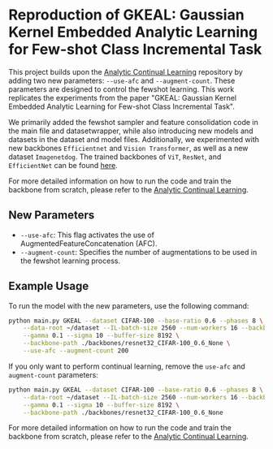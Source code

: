 # Reproduction of GKEAL: Gaussian Kernel Embedded Analytic Learning for Few-shot Class Incremental Task

This project builds upon the [Analytic Continual Learning](https://github.com/ZHUANGHP/Analytic-continual-learning) repository by adding two new parameters: `--use-afc` and `--augment-count`. These parameters are designed to control the fewshot learning. This work replicates the experiments from the paper "GKEAL: Gaussian Kernel Embedded Analytic Learning for Few-shot Class Incremental Task".

We primarily added the fewshot sampler and feature consolidation code in the main file and datasetwrapper, while also introducing new models and datasets in the dataset and model files. Additionally, we experimented with new backbones `Efficientnet` and `Vision Transformer`, as well as a new dataset `Imagenetdog`. The trained backbones of `ViT`, `ResNet`, and `EfficientNet` can be found [here](https://drive.google.com/file/d/1LCrX_Gz-AodRoRSbxWNX9o3w5Asc5BXV/view?usp=sharing).


For more detailed information on how to run the code and train the backbone from scratch, please refer to the [Analytic Continual Learning](https://github.com/ZHUANGHP/Analytic-continual-learning).


## New Parameters
- `--use-afc`: This flag activates the use of AugmentedFeatureConcatenation (AFC).
- `--augment-count`: Specifies the number of augmentations to be used in the fewshot learning process.

## Example Usage

To run the model with the new parameters, use the following command:

```bash
python main.py GKEAL --dataset CIFAR-100 --base-ratio 0.6 --phases 8 \
    --data-root ~/dataset --IL-batch-size 2560 --num-workers 16 --backbone resnet32 \
    --gamma 0.1 --sigma 10 --buffer-size 8192 \
    --backbone-path ./backbones/resnet32_CIFAR-100_0.6_None \
    --use-afc --augment-count 200
```

If you only want to perform continual learning, remove the `use-afc` and `augment-count` parameters:

```bash
python main.py GKEAL --dataset CIFAR-100 --base-ratio 0.6 --phases 8 \
    --data-root ~/dataset --IL-batch-size 2560 --num-workers 16 --backbone resnet32 \
    --gamma 0.1 --sigma 10 --buffer-size 8192 \
    --backbone-path ./backbones/resnet32_CIFAR-100_0.6_None
```


For more detailed information on how to run the code and train the backbone from scratch, please refer to the [Analytic Continual Learning](https://github.com/ZHUANGHP/Analytic-continual-learning).

